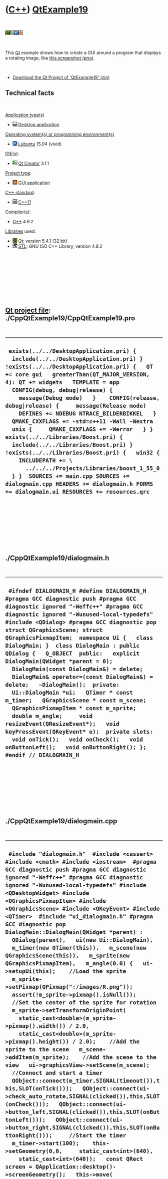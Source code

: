 



 

 

 

 

 

([C++](Cpp.htm)) [QtExample19](CppQtExample19.htm)
==================================================

 

![Qt](PicQt.png)![Qt
Creator](PicQtCreator.png)![Lubuntu](PicLubuntu.png)![Ubuntu](PicUbuntu.png)

 

This [Qt](CppQt.htm) example shows how to create a GUI around a program
that displays a rotating image, like [this screenshot
(png)](CppQtExample19.png).

 

-   [Download the Qt Project of 'QtExample19' (zip)](CppQtExample19.zip)

Technical facts
---------------

 

[Application type(s)](CppApplication.htm)

-   ![Desktop](PicDesktop.png) [Desktop
    application](CppDesktopApplication.htm)

[Operating system(s) or programming environment(s)](CppOs.htm)

-   ![Lubuntu](PicLubuntu.png) [Lubuntu](CppLubuntu.htm) 15.04 (vivid)

[IDE(s)](CppIde.htm):

-   ![Qt Creator](PicQtCreator.png) [Qt Creator](CppQtCreator.htm) 3.1.1

[Project type](CppQtProjectType.htm):

-   ![GUI](PicGui.png) [GUI application](CppGuiApplication.htm)

[C++ standard](CppStandard.htm):

-   ![C++11](PicCpp11.png) [C++11](Cpp11.htm)

[Compiler(s)](CppCompiler.htm):

-   [G++](CppGpp.htm) 4.9.2

[Libraries](CppLibrary.htm) used:

-   ![Qt](PicQt.png) [Qt](CppQt.htm): version 5.4.1 (32 bit)
-   ![STL](PicStl.png) [STL](CppStl.htm): GNU ISO C++ Library, version
    4.9.2

 

 

 

 

 

[Qt project file](CppQtProjectFile.htm): ./CppQtExample19/CppQtExample19.pro
----------------------------------------------------------------------------

 

  -----------------------------------------------------------------------------------------------------------------------------------------------------------------------------------------------------------------------------------------------------------------------------------------------------------------------------------------------------------------------------------------------------------------------------------------------------------------------------------------------------------------------------------------------------------------------------------------------------------------------------------------------------------------------------------------------------------------------------------------------------------------------------------------------------------------------
  ` exists(../../DesktopApplication.pri) {   include(../../DesktopApplication.pri) } !exists(../../DesktopApplication.pri) {   QT += core gui   greaterThan(QT_MAJOR_VERSION, 4): QT += widgets   TEMPLATE = app    CONFIG(debug, debug|release) {     message(Debug mode)   }    CONFIG(release, debug|release) {     message(Release mode)     DEFINES += NDEBUG NTRACE_BILDERBIKKEL   }    QMAKE_CXXFLAGS += -std=c++11 -Wall -Wextra    unix {     QMAKE_CXXFLAGS += -Werror   } }  exists(../../Libraries/Boost.pri) {   include(../../Libraries/Boost.pri) } !exists(../../Libraries/Boost.pri) {   win32 {     INCLUDEPATH += \       ../../../Projects/Libraries/boost_1_55_0   } }  SOURCES += main.cpp SOURCES += dialogmain.cpp HEADERS += dialogmain.h FORMS   += dialogmain.ui RESOURCES += resources.qrc`
  -----------------------------------------------------------------------------------------------------------------------------------------------------------------------------------------------------------------------------------------------------------------------------------------------------------------------------------------------------------------------------------------------------------------------------------------------------------------------------------------------------------------------------------------------------------------------------------------------------------------------------------------------------------------------------------------------------------------------------------------------------------------------------------------------------------------------

 

 

 

 

 

./CppQtExample19/dialogmain.h
-----------------------------

 

  -------------------------------------------------------------------------------------------------------------------------------------------------------------------------------------------------------------------------------------------------------------------------------------------------------------------------------------------------------------------------------------------------------------------------------------------------------------------------------------------------------------------------------------------------------------------------------------------------------------------------------------------------------------------------------------------------------------------------------------------------------------------------------------------------------------------------------------------------------------------------------------------------------
  ` #ifndef DIALOGMAIN_H #define DIALOGMAIN_H  #pragma GCC diagnostic push #pragma GCC diagnostic ignored "-Weffc++" #pragma GCC diagnostic ignored "-Wunused-local-typedefs" #include <QDialog> #pragma GCC diagnostic pop  struct QGraphicsScene; struct QGraphicsPixmapItem;  namespace Ui {   class DialogMain; }  class DialogMain : public QDialog {   Q_OBJECT  public:   explicit DialogMain(QWidget *parent = 0);   DialogMain(const DialogMain&) = delete;   DialogMain& operator=(const DialogMain&) = delete;   ~DialogMain();  private:   Ui::DialogMain *ui;   QTimer * const m_timer;   QGraphicsScene * const m_scene;   QGraphicsPixmapItem * const m_sprite;   double m_angle;     void resizeEvent(QResizeEvent*);   void keyPressEvent(QKeyEvent* e);  private slots:   void onTick();   void onCheck();   void onButtonLeft();   void onButtonRight(); };  #endif // DIALOGMAIN_H`
  -------------------------------------------------------------------------------------------------------------------------------------------------------------------------------------------------------------------------------------------------------------------------------------------------------------------------------------------------------------------------------------------------------------------------------------------------------------------------------------------------------------------------------------------------------------------------------------------------------------------------------------------------------------------------------------------------------------------------------------------------------------------------------------------------------------------------------------------------------------------------------------------------------

 

 

 

 

 

./CppQtExample19/dialogmain.cpp
-------------------------------

 

  ------------------------------------------------------------------------------------------------------------------------------------------------------------------------------------------------------------------------------------------------------------------------------------------------------------------------------------------------------------------------------------------------------------------------------------------------------------------------------------------------------------------------------------------------------------------------------------------------------------------------------------------------------------------------------------------------------------------------------------------------------------------------------------------------------------------------------------------------------------------------------------------------------------------------------------------------------------------------------------------------------------------------------------------------------------------------------------------------------------------------------------------------------------------------------------------------------------------------------------------------------------------------------------------------------------------------------------------------------------------------------------------------------------------------------------------------------------------------------------------------------------------------------------------------------------------------------------------------------------------------------------------------------------------------------------------------------------------------------------------------------------------------------------------------------------------------------------------------------------------------------------------------------------------------------------------------------------------------------------------------------------------------------------------------------------------------------------------------------------------------------------------------------------------------------------------------------------------------------------------------------------------------------------------------------------------------------------------------------------------------------------------------------------------------------------------------------------------------------------------------------------------------------------------------------------------------------------------------------------------------------------------------------------------------------------------------------------------------------------------------------------------------------------------------------------------------------------------------------------------------------------------------------------------------------------
  ` #include "dialogmain.h"  #include <cassert> #include <cmath> #include <iostream>  #pragma GCC diagnostic push #pragma GCC diagnostic ignored "-Weffc++" #pragma GCC diagnostic ignored "-Wunused-local-typedefs" #include <QDesktopWidget> #include <QGraphicsPixmapItem> #include <QGraphicsScene> #include <QKeyEvent> #include <QTimer>  #include "ui_dialogmain.h" #pragma GCC diagnostic pop  DialogMain::DialogMain(QWidget *parent) :   QDialog(parent),   ui(new Ui::DialogMain),   m_timer(new QTimer(this)),   m_scene(new QGraphicsScene(this)),   m_sprite(new QGraphicsPixmapItem),   m_angle(0.0) {   ui->setupUi(this);    //Load the sprite   m_sprite->setPixmap(QPixmap(":/images/R.png"));   assert(!m_sprite->pixmap().isNull());    //Set the center of the sprite for rotation   m_sprite->setTransformOriginPoint(     static_cast<double>(m_sprite->pixmap().width()) / 2.0,     static_cast<double>(m_sprite->pixmap().height()) / 2.0);    //Add the sprite to the scene   m_scene->addItem(m_sprite);    //Add the scene to the view   ui->graphicsView->setScene(m_scene);    //Connect and start a timer   QObject::connect(m_timer,SIGNAL(timeout()),this,SLOT(onTick()));   QObject::connect(ui->check_auto_rotate,SIGNAL(clicked()),this,SLOT(onCheck()));   QObject::connect(ui->button_left,SIGNAL(clicked()),this,SLOT(onButtonLeft()));   QObject::connect(ui->button_right,SIGNAL(clicked()),this,SLOT(onButtonRight()));     //Start the timer   m_timer->start(100);    this->setGeometry(0,0,     static_cast<int>(640),     static_cast<int>(640));   const QRect screen = QApplication::desktop()->screenGeometry();   this->move( screen.center() - this->rect().center() ); }  DialogMain::~DialogMain() {   delete ui;   delete m_sprite; }  //Sets the scale of the maze void DialogMain::resizeEvent(QResizeEvent*) {   const int size = std::max(     m_sprite->pixmap().width(),     m_sprite->pixmap().height());    const double scale = 0.9     * std::min(ui->graphicsView->width(),         ui->graphicsView->height())     / (static_cast<double>(size) * std::sqrt(2.0));   m_sprite->setScale(scale); }  void DialogMain::keyPressEvent(QKeyEvent* e) {   switch (e->key())   {     case Qt::Key_Left: case Qt::Key_Minus: case Qt::Key_A:       m_angle-=1.0;       m_sprite->setRotation(m_angle);       break;     case Qt::Key_Right: case Qt::Key_Plus: case Qt::Key_D:       m_angle+=1.0;       m_sprite->setRotation(m_angle);       break;   } }  void DialogMain::onTick() {   m_angle+=1.0;   m_sprite->setRotation(m_angle); }  void DialogMain::onCheck() {   if (ui->check_auto_rotate->isChecked())   {     m_timer->start();   }   else   {     m_timer->stop();   }  }  void DialogMain::onButtonLeft() {   m_angle-=1.0;   m_sprite->setRotation(m_angle); }  void DialogMain::onButtonRight() {   m_angle+=1.0;   m_sprite->setRotation(m_angle); }`
  ------------------------------------------------------------------------------------------------------------------------------------------------------------------------------------------------------------------------------------------------------------------------------------------------------------------------------------------------------------------------------------------------------------------------------------------------------------------------------------------------------------------------------------------------------------------------------------------------------------------------------------------------------------------------------------------------------------------------------------------------------------------------------------------------------------------------------------------------------------------------------------------------------------------------------------------------------------------------------------------------------------------------------------------------------------------------------------------------------------------------------------------------------------------------------------------------------------------------------------------------------------------------------------------------------------------------------------------------------------------------------------------------------------------------------------------------------------------------------------------------------------------------------------------------------------------------------------------------------------------------------------------------------------------------------------------------------------------------------------------------------------------------------------------------------------------------------------------------------------------------------------------------------------------------------------------------------------------------------------------------------------------------------------------------------------------------------------------------------------------------------------------------------------------------------------------------------------------------------------------------------------------------------------------------------------------------------------------------------------------------------------------------------------------------------------------------------------------------------------------------------------------------------------------------------------------------------------------------------------------------------------------------------------------------------------------------------------------------------------------------------------------------------------------------------------------------------------------------------------------------------------------------------------------------------------

 

 

 

 

 

./CppQtExample19/main.cpp
-------------------------

 

  ---------------------------------------------------------------------------------------------------------------------------------------------------------------------------------------------------------------------------------------------------------------------------------------------------------------------------------
  ` #pragma GCC diagnostic push #pragma GCC diagnostic ignored "-Weffc++" #pragma GCC diagnostic ignored "-Wunused-local-typedefs" #include <QApplication> #include "dialogmain.h" #pragma GCC diagnostic pop  int main(int argc, char *argv[]) {   QApplication a(argc, argv);   DialogMain w;   w.show();   return a.exec(); }`
  ---------------------------------------------------------------------------------------------------------------------------------------------------------------------------------------------------------------------------------------------------------------------------------------------------------------------------------

 

 

 

 

 





 




This page has been created by the [tool](Tools.htm)
[CodeToHtml](ToolCodeToHtml.htm)
